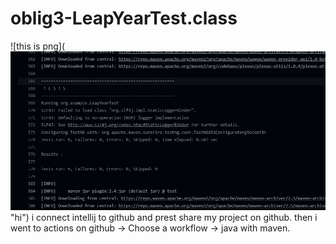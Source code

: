 # oblig3-LeapYearTest.class

![this is png](![Screenshot 2023-10-26 170957.png](https://github.com/ddd1i/oblig3-LeapYearTest.class/blob/8b5d2ee82dae9d151bc1ac351a895af8d25cd4db/Screenshot%202023-10-26%20170957.png) "hi")
i connect intellij to github and prest share my project on github.
then i went to actions on github -> Choose a workflow -> java with maven.

